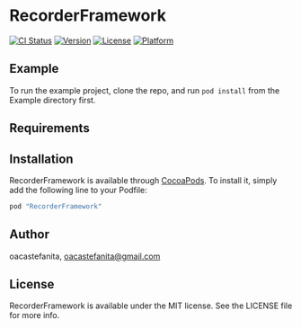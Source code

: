 # RecorderFramework

[![CI Status](http://img.shields.io/travis/oacastefanita/RecorderFramework.svg?style=flat)](https://travis-ci.org/oacastefanita/RecorderFramework)
[![Version](https://img.shields.io/cocoapods/v/RecorderFramework.svg?style=flat)](http://cocoapods.org/pods/RecorderFramework)
[![License](https://img.shields.io/cocoapods/l/RecorderFramework.svg?style=flat)](http://cocoapods.org/pods/RecorderFramework)
[![Platform](https://img.shields.io/cocoapods/p/RecorderFramework.svg?style=flat)](http://cocoapods.org/pods/RecorderFramework)

## Example

To run the example project, clone the repo, and run `pod install` from the Example directory first.

## Requirements

## Installation

RecorderFramework is available through [CocoaPods](http://cocoapods.org). To install
it, simply add the following line to your Podfile:

```ruby
pod "RecorderFramework"
```

## Author

oacastefanita, oacastefanita@gmail.com

## License

RecorderFramework is available under the MIT license. See the LICENSE file for more info.
